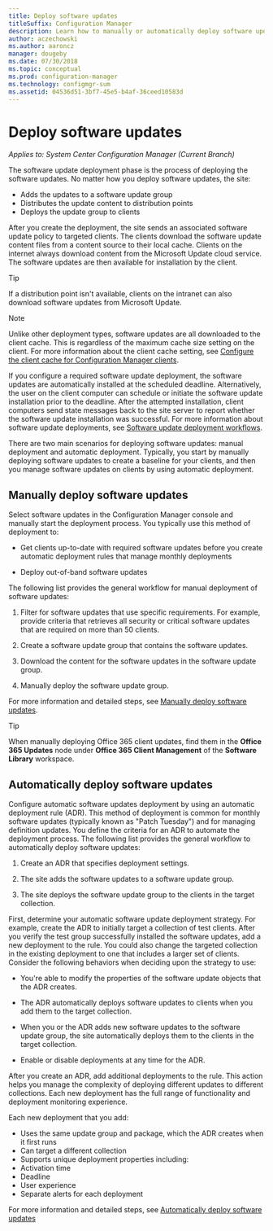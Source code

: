 ```yaml
---
title: Deploy software updates
titleSuffix: Configuration Manager
description: Learn how to manually or automatically deploy software updates in the Configuration Manager console.
author: aczechowski
ms.author: aaroncz
manager: dougeby
ms.date: 07/30/2018
ms.topic: conceptual
ms.prod: configuration-manager
ms.technology: configmgr-sum
ms.assetid: 04536d51-3bf7-45e5-b4af-36ceed10583d
---
```


# Deploy software updates  

*Applies to: System Center Configuration Manager (Current Branch)*

The software update deployment phase is the process of deploying the software updates. No matter how you deploy software updates, the site:
- Adds the updates to a software update group
- Distributes the update content to distribution points
- Deploys the update group to clients  

After you create the deployment, the site sends an associated software update policy to targeted clients. The clients download the software update content files from a content source to their local cache. Clients on the internet always download content from the Microsoft Update cloud service. The software updates are then available for installation by the client.   

> [!Tip]  
>  If a distribution point isn't available, clients on the intranet can also download software updates from Microsoft Update.  

> [!NOTE]  
>  Unlike other deployment types, software updates are all downloaded to the client cache. This is regardless of the maximum cache size setting on the client. For more information about the client cache setting, see [Configure the client cache for Configuration Manager clients](/sccm/core/clients/manage/manage-clients#BKMK_ClientCache).  

If you configure a required software update deployment, the software updates are automatically installed at the scheduled deadline. Alternatively, the user on the client computer can schedule or initiate the software update installation prior to the deadline. After the attempted installation, client computers send state messages back to the site server to report whether the software update installation was successful. For more information about software update deployments, see [Software update deployment workflows](/sccm/sum/understand/software-updates-introduction#BKMK_DeploymentWorkflows).  

There are two main scenarios for deploying software updates: manual deployment and automatic deployment. Typically, you start by manually deploying software updates to create a baseline for your clients, and then you manage software updates on clients by using automatic deployment.  



## <a name="BKMK_ManualDeployment"></a> Manually deploy software updates
Select software updates in the Configuration Manager console and manually start the deployment process. You typically use this method of deployment to:  

- Get clients up-to-date with required software updates before you create automatic deployment rules that manage monthly deployments  

- Deploy out-of-band software updates  


The following list provides the general workflow for manual deployment of software updates:  

1. Filter for software updates that use specific requirements. For example, provide criteria that retrieves all security or critical software updates that are required on more than 50 clients.  

2. Create a software update group that contains the software updates.  

3. Download the content for the software updates in the software update group.  

4. Manually deploy the software update group.  

For more information and detailed steps, see [Manually deploy software updates](manually-deploy-software-updates.md).

> [!Tip]  
> When manually deploying Office 365 client updates, find them in the **Office 365 Updates** node under **Office 365 Client Management** of the **Software Library** workspace.  



## Automatically deploy software updates

Configure automatic software updates deployment by using an automatic deployment rule (ADR). This method of deployment is common for monthly software updates (typically known as "Patch Tuesday") and for managing definition updates. You define the criteria for an ADR to automate the deployment process. The following list provides the general workflow to automatically deploy software updates:  

1.  Create an ADR that specifies deployment settings.  

2.  The site adds the software updates to a software update group.  

3.  The site deploys the software update group to the clients in the target collection.  

First, determine your automatic software update deployment strategy. For example, create the ADR to initially target a collection of test clients. After you verify the test group successfully installed the software updates, add a new deployment to the rule. You could also change the targeted collection in the existing deployment to one that includes a larger set of clients. Consider the following behaviors when deciding upon the strategy to use:  

- You're able to modify the properties of the software update objects that the ADR creates.   

- The ADR automatically deploys software updates to clients when you add them to the target collection.  

- When you or the ADR adds new software updates to the software update group, the site automatically deploys them to the clients in the target collection.  

- Enable or disable deployments at any time for the ADR.  


After you create an ADR, add additional deployments to the rule. This action helps you manage the complexity of deploying different updates to different collections. Each new deployment has the full range of functionality and deployment monitoring experience.  

Each new deployment that you add:  

-   Uses the same update group and package, which the ADR creates when it first runs  
-   Can target a different collection  
-   Supports unique deployment properties including:  
   -   Activation time  
   -   Deadline  
   -   User experience  
   -   Separate alerts for each deployment  


For more information and detailed steps, see [Automatically deploy software updates](automatically-deploy-software-updates.md)

